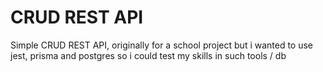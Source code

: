 # CRUD REST API

Simple CRUD REST API, originally for a school project but i wanted to use jest, prisma and postgres so i could test my skills in such tools / db
